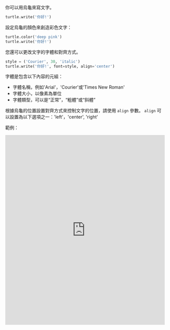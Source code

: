 你可以用烏龜來寫文字。

```python
turtle.write('你好!')
```

設定烏龜的顏色來創造彩色文字：

```python
turtle.color('deep pink')
turtle.write('你好!')
```

您還可以更改文字的字體和對齊方式。

```python
style = ('Courier', 30, 'italic')
turtle.write('你好!', font=style, align='center')
```

字體是包含以下內容的元組：

+ 字體名稱，例如'Arial'，'Courier'或'Times New Roman'
+ 字體大小，以像素為單位
+ 字體類型，可以是“正常”，“粗體”或“斜體”

根據烏龜的位置設置對齊方式來控制文字的位置，請使用 `align` 參數。 `align` 可以設置為以下選項之一：'left'，'center', 'right'

範例： 
<iframe src="https://trinket.io/embed/python/cf295ad8cd?start=result" width="100%" height="600" frameborder="0" marginwidth="0" marginheight="0" allowfullscreen mark="crwd-mark"></iframe>